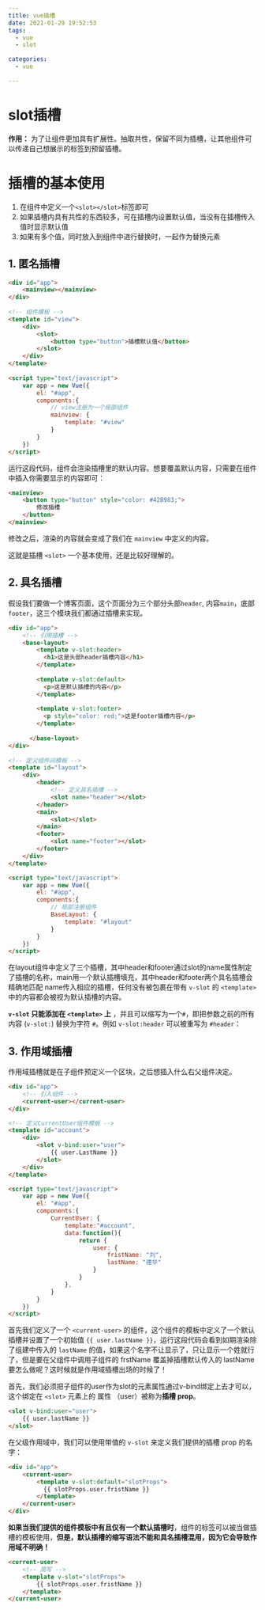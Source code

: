 ```yaml
---
title: vue插槽
date: 2021-01-29 19:52:53
tags: 
  - vue
  - slot

categories: 
  - vue

---
```


# slot插槽

**作用：** 为了让组件更加具有扩展性。抽取共性，保留不同为插槽，让其他组件可以传递自己想展示的标签到预留插槽。

# 插槽的基本使用

1. 在组件中定义一个`<slot></slot>`标签即可
2. 如果插槽内具有共性的东西较多，可在插槽内设置默认值，当没有在插槽传入值时显示默认值
3. 如果有多个值，同时放入到组件中进行替换时，一起作为替换元素

## 1. 匿名插槽


```html
<div id="app">
	<mainview></mainview>
</div>
    
<!-- 组件模板 -->
<template id="view">
	<div>
		<slot>
			<button type="button">插槽默认值</button>
        </slot>
    </div>
</template>
    
<script type="text/javascript">
    var app = new Vue({
        el: "#app",
        components:{
            // view注册为一个局部组件
            mainview: {
                template: "#view"
            }
        }
    })
</script>
```
运行这段代码，组件会渲染<slot></slot>插槽里的默认内容。想要覆盖默认内容，只需要在组件中插入你需要显示的内容即可：

```html
<mainview>
	<button type="button" style="color: #42B983;">
		修改插槽
	</button>
</mainview>
```

修改之后，渲染的内容就会变成了我们在 `mainview` 中定义的内容。

这就是插槽 `<slot>` 一个基本使用，还是比较好理解的。

## 2. 具名插槽

假设我们要做一个博客页面，这个页面分为三个部分头部`header`, 内容`main`，底部`footer`，这三个模块我们都通过插槽来实现。

```html
<div id="app">
	<!-- 引用插槽 -->
	<base-layout>
		<template v-slot:header>
          <h1>这是头部header插槽内容</h1>
        </template>
        
        <template v-slot:default>
          <p>这是默认插槽的内容</p>
        </template>
        
        <template v-slot:footer>
          <p style="color: red;">这是footer插槽内容</p>
        </template>
        
      </base-layout>
</div>
    
<!-- 定义组件间模板 -->
<template id="layout">
    <div>
        <header>
            <!-- 定义具名插槽 -->
            <slot name="header"></slot>
        </header>
        <main>
            <slot></slot>
        </main>
        <footer>
            <slot name="footer"></slot>
        </footer>
    </div>
</template>

<script type="text/javascript">
    var app = new Vue({
        el: "#app",
        components:{
            // 局部注册组件
            BaseLayout: {
                template: "#layout"
            }
        }
    })
</script>
```

在layout组件中定义了三个插槽，其中header和footer通过slot的name属性制定了插槽的名称，main用一个默认插槽填充，其中header和footer两个具名插槽会精确地匹配 name传入相应的插槽，任何没有被包裹在带有 `v-slot` 的 `<template>` 中的内容都会被视为默认插槽的内容。

**`v-slot` 只能添加在 `<template>` 上** ，并且可以缩写为一个`#`，即把参数之前的所有内容 (`v-slot:`) 替换为字符 `#`。例如 `v-slot:header` 可以被重写为 `#header`：

## 3. 作用域插槽

作用域插槽就是在子组件预定义一个区块，之后想插入什么右父组件决定。

```html
<div id="app">
    <!-- 引入组件 -->
    <current-user></current-user>
</div>

<!-- 定义CurrentUser组件模板 -->
<template id="account">
    <div>
        <slot v-bind:user="user">
            {{ user.LastName }}
        </slot>
    </div>
</template>

<script type="text/javascript">
    var app = new Vue({
        el: "#app",
        components:{
            CurrentUser: {
                template:"#account",
                data:function(){
                    return {
                        user: {
                            fristName: "刘",
                            lastName: "德华"
                        }
                    }
                },
            }
        }
    })
</script>
```

首先我们定义了一个 `<current-user>` 的组件，这个组件的模板中定义了一个默认插槽并设置了一个初始值 `{{ user.lastName }}`，运行这段代码会看到如期渲染除了组建中传入的 `lastName` 的值，如果这个名字不让显示了，只让显示一个姓就行了，但是要在父组件中调用子组件的 frstName 覆盖掉插槽默认传入的 lastName 要怎么做呢？这时候就是作用域插槽出场的时候了！

首先，我们必须把子组件的user作为slot的元素属性通过v-bind绑定上去才可以，这个绑定在 `<slot>` 元素上的 属性 （user）被称为**插槽 prop**。

```html
<slot v-bind:user="user">
	{{ user.lastName }}
</slot>
```

在父级作用域中，我们可以使用带值的 `v-slot` 来定义我们提供的插槽 prop 的名字：

```html
<div id="app">
	<current-user>
		<template v-slot:default="slotProps">
          {{ slotProps.user.fristName }}
        </template>    
	</current-user>
</div>
```

**如果当我们提供的组件模板中有且仅有一个默认插槽时**，组件的标签可以被当做插槽的模板使用，**但是，默认插槽的缩写语法不能和具名插槽混用，因为它会导致作用域不明确！**

```HTML
<current-user>
    <!-- 简写 -->
	<template v-slot="slotProps">
		{{ slotProps.user.fristName }}
	</template>    
</current-user>
```

